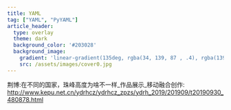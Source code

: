 ```yaml
---
title: YAML
tag: ["YAML", "PyYAML"]
article_header:
  type: overlay
  theme: dark
  background_color: '#203028'
  background_image:
    gradient: 'linear-gradient(135deg, rgba(34, 139, 87 , .4), rgba(139, 34, 139, .4))'
    src: /assets/images/cover0.jpg
---
```


荆博:在不同的国家，珠峰高度为啥不一样_作品展示_移动融合创作: http://www.kepu.net.cn/ydrhcz/ydrhcz_zpzs/ydrh_2019/201909/t20190930_480878.html
